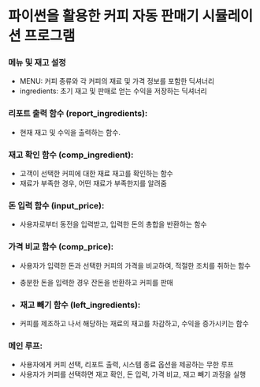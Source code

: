 # 파이썬을 활용한 커피 자동 판매기 시뮬레이션 프로그램

### 메뉴 및 재고 설정

- MENU: 커피 종류와 각 커피의 재료 및 가격 정보를 포함한 딕셔너리
- ingredients: 초기 재고 및 판매로 얻는 수익을 저장하는 딕셔너리

### 리포트 출력 함수 (report_ingredients):

- 현재 재고 및 수익을 출력하는 함수.

### 재고 확인 함수 (comp_ingredient):

- 고객이 선택한 커피에 대한 재료 재고를 확인하는 함수
- 재료가 부족한 경우, 어떤 재료가 부족한지를 알려줌

### 돈 입력 함수 (input_price):

- 사용자로부터 동전을 입력받고, 입력한 돈의 총합을 반환하는 함수

### 가격 비교 함수 (comp_price):

- 사용자가 입력한 돈과 선택한 커피의 가격을 비교하여, 적절한 조치를 취하는 함수
- 충분한 돈을 입력한 경우 잔돈을 반환하고 커피를 판매

- ### 재고 빼기 함수 (left_ingredients):

- 커피를 제조하고 나서 해당하는 재료의 재고를 차감하고, 수익을 증가시키는 함수

### 메인 루프:

- 사용자에게 커피 선택, 리포트 출력, 시스템 종료 옵션을 제공하는 무한 루프
- 사용자가 커피를 선택하면 재고 확인, 돈 입력, 가격 비교, 재고 빼기 과정을 실행
